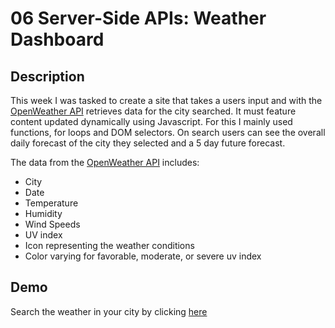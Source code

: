 # 06 Server-Side APIs: Weather Dashboard

## Description 

This week I was tasked to create a site that takes a users input and with the [OpenWeather API](https://openweathermap.org/api) retrieves data for the city searched. It must feature content updated dynamically using Javascript. For this I mainly used functions, for loops and DOM selectors. On search users can see the overall daily forecast of the city they selected and a 5 day future forecast. 

The data from the [OpenWeather API](https://openweathermap.org/api) includes:

* City
* Date
* Temperature
* Humidity
* Wind Speeds
* UV index
* Icon representing the weather conditions
* Color varying for favorable, moderate, or severe uv index

## Demo



Search the weather in your city by clicking [here](https://shellsea31.github.io/Weather_Dashboard/)

